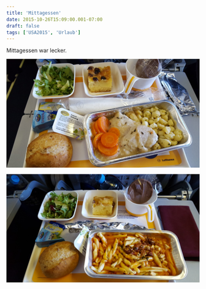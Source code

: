 ```yaml
---
title: 'Mittagessen'
date: 2015-10-26T15:09:00.001-07:00
draft: false
tags: ['USA2015', 'Urlaub']
---
```


Mittagessen war lecker.

![](/urlaub11to15-images/15/1445881823818.jpg)

![](/urlaub11to15-images/15/1445881828653.jpg)